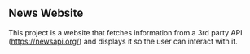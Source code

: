 ## News Website

This project is a website that fetches information from a 3rd party API (https://newsapi.org/) and displays it so the user can interact with it.
